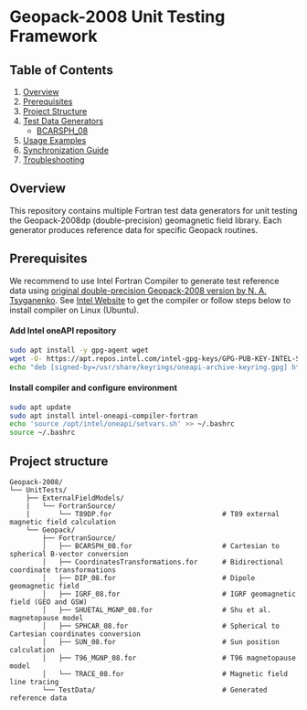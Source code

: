 # Geopack-2008 Unit Testing Framework

## Table of Contents
1. [Overview](#overview)
2. [Prerequisites](#prerequisites)
3. [Project Structure](#project-structure)
4. [Test Data Generators](#test-data-generators)
   *  [BCARSPH_08](#)
5. [Usage Examples](#usage-examples)
6. [Synchronization Guide](#synchronization-guide)
7. [Troubleshooting](#troubleshooting)

## Overview

This repository contains multiple Fortran test data generators for unit testing the Geopack-2008dp (double-precision) geomagnetic field library.
Each generator produces reference data for specific Geopack routines.

## Prerequisites

We recommend to use Intel Fortran Compiler to generate test reference data using [original double-precision Geopack-2008 version by N. A. Tsyganenko](https://geo.phys.spbu.ru/~tsyganenko/models/Geopack-2008_dp.for).
See [Intel Website](http://intel.com) to get the compiler or follow steps below to install compiler on Linux (Ubuntu).

#### Add Intel oneAPI repository

```bash
sudo apt install -y gpg-agent wget
wget -O- https://apt.repos.intel.com/intel-gpg-keys/GPG-PUB-KEY-INTEL-SW-PRODUCTS.PUB | gpg --dearmor | sudo tee /usr/share/keyrings/oneapi-archive-keyring.gpg > /dev/null
echo "deb [signed-by=/usr/share/keyrings/oneapi-archive-keyring.gpg] https://apt.repos.intel.com/oneapi all main" | sudo tee /etc/apt/sources.list.d/oneAPI.list
```

#### Install compiler and configure environment
```bash
sudo apt update
sudo apt install intel-oneapi-compiler-fortran
echo 'source /opt/intel/oneapi/setvars.sh' >> ~/.bashrc
source ~/.bashrc
```

## Project structure
```
Geopack-2008/
└── UnitTests/
    ├── ExternalFieldModels/
    |   └── FortranSource/
    |       └── T89DP.for                           # T89 external magnetic field calculation
    └── Geopack/
        ├── FortranSource/
        │   ├── BCARSPH_08.for                      # Cartesian to spherical B-vector conversion
        │   ├── CoordinatesTransformations.for      # Bidirectional coordinate transformations
        │   ├── DIP_08.for                          # Dipole geomagnetic field
        │   ├── IGRF_08.for                         # IGRF geomagnetic field (GEO and GSW)
        │   ├── SHUETAL_MGNP_08.for                 # Shu et al. magnetopause model
        │   ├── SPHCAR_08.for                       # Spherical to Cartesian coordinates conversion
        │   ├── SUN_08.for                          # Sun position calculation
        │   ├── T96_MGNP_08.for                     # T96 magnetopause model
        │   └── TRACE_08.for                        # Magnetic field line tracing
        └── TestData/                               # Generated reference data
```
